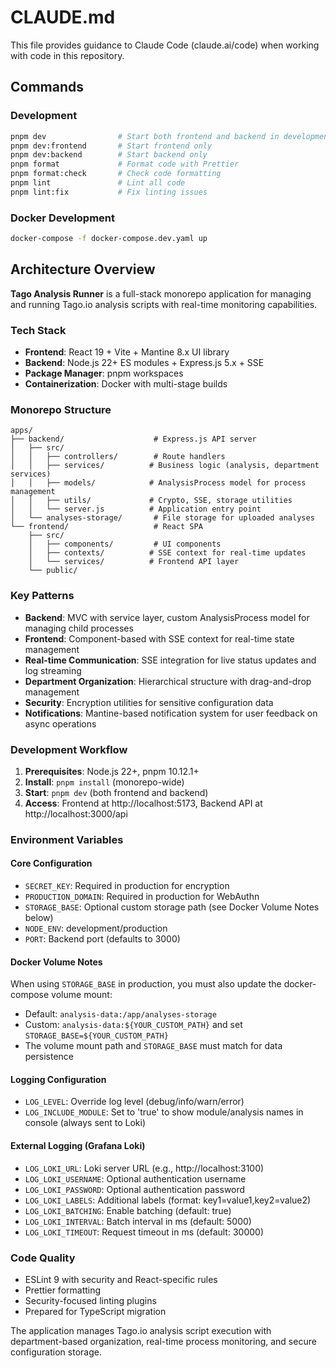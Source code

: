 # CLAUDE.md

This file provides guidance to Claude Code (claude.ai/code) when working with code in this repository.

## Commands

### Development

```bash
pnpm dev                # Start both frontend and backend in development
pnpm dev:frontend       # Start frontend only
pnpm dev:backend        # Start backend only
pnpm format             # Format code with Prettier
pnpm format:check       # Check code formatting
pnpm lint               # Lint all code
pnpm lint:fix           # Fix linting issues
```

### Docker Development

```bash
docker-compose -f docker-compose.dev.yaml up
```

## Architecture Overview

**Tago Analysis Runner** is a full-stack monorepo application for managing and running Tago.io analysis scripts with real-time monitoring capabilities.

### Tech Stack

- **Frontend**: React 19 + Vite + Mantine 8.x UI library
- **Backend**: Node.js 22+ ES modules + Express.js 5.x + SSE
- **Package Manager**: pnpm workspaces
- **Containerization**: Docker with multi-stage builds

### Monorepo Structure

```
apps/
├── backend/                    # Express.js API server
│   ├── src/
│   │   ├── controllers/        # Route handlers
│   │   ├── services/          # Business logic (analysis, department services)
│   │   ├── models/            # AnalysisProcess model for process management
│   │   ├── utils/             # Crypto, SSE, storage utilities
│   │   └── server.js          # Application entry point
│   └── analyses-storage/       # File storage for uploaded analyses
└── frontend/                   # React SPA
    ├── src/
    │   ├── components/         # UI components
    │   ├── contexts/          # SSE context for real-time updates
    │   └── services/          # Frontend API layer
    └── public/
```

### Key Patterns

- **Backend**: MVC with service layer, custom AnalysisProcess model for managing child processes
- **Frontend**: Component-based with SSE context for real-time state management
- **Real-time Communication**: SSE integration for live status updates and log streaming
- **Department Organization**: Hierarchical structure with drag-and-drop management
- **Security**: Encryption utilities for sensitive configuration data
- **Notifications**: Mantine-based notification system for user feedback on async operations

### Development Workflow

1. **Prerequisites**: Node.js 22+, pnpm 10.12.1+
2. **Install**: `pnpm install` (monorepo-wide)
3. **Start**: `pnpm dev` (both frontend and backend)
4. **Access**: Frontend at http://localhost:5173, Backend API at http://localhost:3000/api

### Environment Variables

#### Core Configuration
- `SECRET_KEY`: Required in production for encryption
- `PRODUCTION_DOMAIN`: Required in production for WebAuthn
- `STORAGE_BASE`: Optional custom storage path (see Docker Volume Notes below)
- `NODE_ENV`: development/production
- `PORT`: Backend port (defaults to 3000)

#### Docker Volume Notes
When using `STORAGE_BASE` in production, you must also update the docker-compose volume mount:
- Default: `analysis-data:/app/analyses-storage`
- Custom: `analysis-data:${YOUR_CUSTOM_PATH}` and set `STORAGE_BASE=${YOUR_CUSTOM_PATH}`
- The volume mount path and `STORAGE_BASE` must match for data persistence

#### Logging Configuration
- `LOG_LEVEL`: Override log level (debug/info/warn/error)
- `LOG_INCLUDE_MODULE`: Set to 'true' to show module/analysis names in console (always sent to Loki)

#### External Logging (Grafana Loki)
- `LOG_LOKI_URL`: Loki server URL (e.g., http://localhost:3100)
- `LOG_LOKI_USERNAME`: Optional authentication username
- `LOG_LOKI_PASSWORD`: Optional authentication password
- `LOG_LOKI_LABELS`: Additional labels (format: key1=value1,key2=value2)
- `LOG_LOKI_BATCHING`: Enable batching (default: true)
- `LOG_LOKI_INTERVAL`: Batch interval in ms (default: 5000)
- `LOG_LOKI_TIMEOUT`: Request timeout in ms (default: 30000)

### Code Quality

- ESLint 9 with security and React-specific rules
- Prettier formatting
- Security-focused linting plugins
- Prepared for TypeScript migration

The application manages Tago.io analysis script execution with department-based organization, real-time process monitoring, and secure configuration storage.
